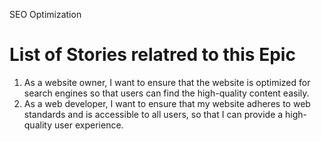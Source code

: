 SEO Optimization

# List of Stories relatred to this Epic

1) As a website owner, I want to ensure that the website is optimized for search engines so that users can find the high-quality content easily.
2) As a web developer, I want to ensure that my website adheres to web standards and is accessible to all users, so that I can provide a high-quality user experience.

